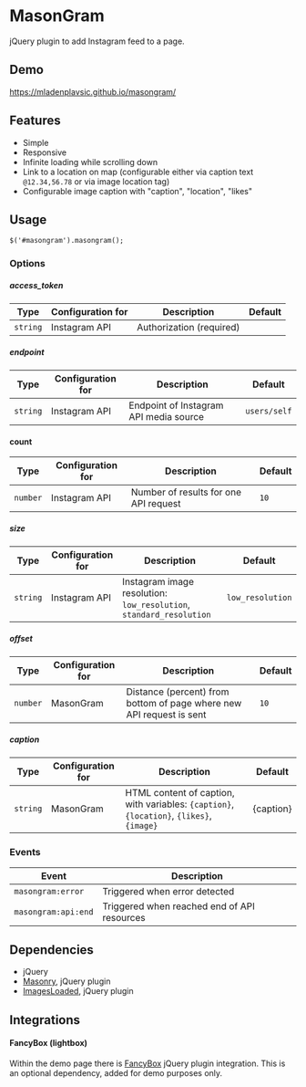 # MasonGram

jQuery plugin to add Instagram feed to a page.

## Demo

https://mladenplavsic.github.io/masongram/

## Features

- Simple
- Responsive
- Infinite loading while scrolling down
- Link to a location on map (configurable either via caption text `@12.34,56.78` or via image location tag)
- Configurable image caption with "caption", "location", "likes"

## Usage

    $('#masongram').masongram();

### Options

##### access_token

| Type | Configuration for | Description | Default  |
|---|---|---|---|
| `string` | Instagram API | Authorization (required) |  |

##### endpoint

| Type | Configuration for | Description | Default  |
|---|---|---|---|
| `string` | Instagram API | Endpoint of Instagram API media source | `users/self` |

#### count

| Type | Configuration for | Description | Default  |
|---|---|---|---|
| `number` | Instagram API | Number of results for one API request | `10` |

##### size

| Type | Configuration for | Description | Default  |
|---|---|---|---|
| `string` | Instagram API | Instagram image resolution: `low_resolution`, `standard_resolution` | `low_resolution` |

##### offset

| Type | Configuration for | Description | Default  |
|---|---|---|---|
| `number` | MasonGram | Distance (percent) from bottom of page where new API request is sent | `10` |

##### caption

| Type | Configuration for | Description | Default  |
|---|---|---|---|
| `string` | MasonGram | HTML content of caption, with variables: `{caption}`, `{location}`, `{likes}`, `{image}` | {caption} |

### Events

| Event | Description |
|---|---|
|`masongram:error`| Triggered when error detected |
|`masongram:api:end`| Triggered when reached end of API resources |

## Dependencies

- jQuery
- [Masonry](https://masonry.desandro.com/), jQuery plugin
- [ImagesLoaded](https://imagesloaded.desandro.com/), jQuery plugin

## Integrations

#### FancyBox (lightbox)

Within the demo page there is [FancyBox](http://fancyapps.com/fancybox/3/) jQuery plugin integration. This is an optional dependency, added for demo purposes only. 
